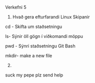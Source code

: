 Verkefni 5

1. Hvað gera efturfarandi Linux Skipanir

cd - 
Skifta um staðsetningu

ls-
Sýnir öll gögn í viðkomandi möppu

pwd -
Sýnri staðsetningu Git Bash

mkdir-
make a new file

2. 
 suck my pepe plz send help
